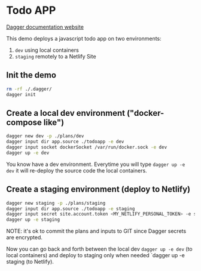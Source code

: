 # Todo APP

[Dagger documentation website](https://docs.dagger.io/)

This demo deploys a javascript todo app on two environments:

1. `dev` using local containers
2. `staging` remotely to a Netlify Site

## Init the demo

```sh
rm -rf ./.dagger/
dagger init
```

## Create a local dev environment ("docker-compose like")

```sh
dagger new dev -p ./plans/dev
dagger input dir app.source ./todoapp -e dev
dagger input socket dockerSocket /var/run/docker.sock -e dev
dagger up -e dev
```

You know have a dev environment. Everytime you will type `dagger up -e dev` it
will re-deploy the source code the local containers.

## Create a staging environment (deploy to Netlify)

```sh
dagger new staging -p ./plans/staging
dagger input dir app.source ./todoapp -e staging
dagger input secret site.account.token <MY_NETLIFY_PERSONAL_TOKEN> -e staging
dagger up -e staging
```

NOTE: it's ok to commit the plans and inputs to GIT since Dagger secrets are
encrypted.

Now you can go back and forth between the local dev `dagger up -e dev` (to
local containers) and deploy to staging only when needed `dagger up -e staging
(to Netlify).

